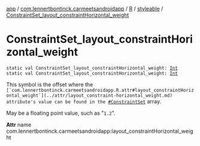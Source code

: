 [app](../../../index.md) / [com.lennertbontinck.carmeetsandroidapp](../../index.md) / [R](../index.md) / [styleable](index.md) / [ConstraintSet_layout_constraintHorizontal_weight](./-constraint-set_layout_constraint-horizontal_weight.md)

# ConstraintSet_layout_constraintHorizontal_weight

`static val ConstraintSet_layout_constraintHorizontal_weight: `[`Int`](https://kotlinlang.org/api/latest/jvm/stdlib/kotlin/-int/index.html)
`static val ConstraintSet_layout_constraintHorizontal_weight: `[`Int`](https://kotlinlang.org/api/latest/jvm/stdlib/kotlin/-int/index.html)

This symbol is the offset where the ``[`com.lennertbontinck.carmeetsandroidapp.R.attr#layout_constraintHorizontal_weight`](../attr/layout_constraint-horizontal_weight.md) attribute's value can be found in the ``[`#ConstraintSet`](-constraint-set.md) array.

May be a floating point value, such as "`1.2`".

**Attr**
name com.lennertbontinck.carmeetsandroidapp:layout_constraintHorizontal_weight

